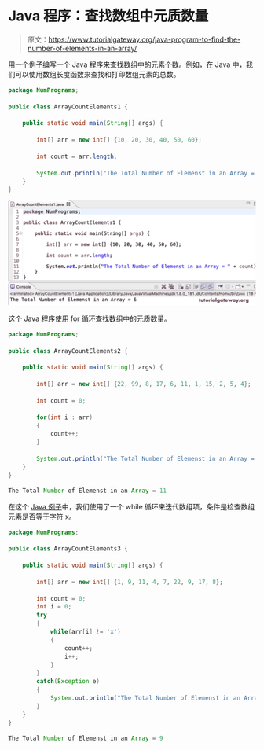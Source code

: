 # Java 程序：查找数组中元质数量

> 原文：<https://www.tutorialgateway.org/java-program-to-find-the-number-of-elements-in-an-array/>

用一个例子编写一个 Java 程序来查找数组中的元素个数。例如，在 Java 中，我们可以使用数组长度函数来查找和打印数组元素的总数。

```java
package NumPrograms;

public class ArrayCountElements1 {

	public static void main(String[] args) {

		int[] arr = new int[] {10, 20, 30, 40, 50, 60};

		int count = arr.length;

		System.out.println("The Total Number of Elemenst in an Array = " + count);
	}
}
```

![Java Program to Find the Number of Elements in an Array](img/003366183bad3a4c2ede5161478d4211.png)

这个 Java 程序使用 for 循环查找数组中的元质数量。

```java
package NumPrograms;

public class ArrayCountElements2 {

	public static void main(String[] args) {

		int[] arr = new int[] {22, 99, 8, 17, 6, 11, 1, 15, 2, 5, 4};

		int count = 0;

		for(int i : arr)
		{
			count++;
		}

		System.out.println("The Total Number of Elemenst in an Array = " + count);
	}
}
```

```java
The Total Number of Elemenst in an Array = 11
```

在这个 [Java 例子](https://www.tutorialgateway.org/learn-java-programs/)中，我们使用了一个 while 循环来迭代数组项，条件是检查数组元素是否等于字符 x。

```java
package NumPrograms;

public class ArrayCountElements3 {

	public static void main(String[] args) {

		int[] arr = new int[] {1, 9, 11, 4, 7, 22, 9, 17, 8};

		int count = 0;
		int i = 0;
		try 
		{
			while(arr[i] != 'x')
			{
				count++;
				i++;
			}
		}
		catch(Exception e)
		{	
			System.out.println("The Total Number of Elemenst in an Array = " + count);
		}
	}
}
```

```java
The Total Number of Elemenst in an Array = 9
```